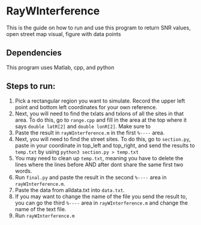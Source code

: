 # RayWInterference
This is the guide on how to run and use this program to return SNR values, open street map visual, figure with data points

## Dependencies
This program uses Matlab, cpp, and python

## Steps to run:
1. Pick a rectangular region you want to simulate. Record the upper left point and bottom left coordinates for your own reference.
2. Next, you will need to find the txlats and txlons of all the sites in that area. To do this, go to `range.cpp` and fill in the area at the top where it says `double latR[2]` and `double lonR[2]`. Make sure to 
3. Paste the result in `rayWInterference.m` in the first `%----` area.
4. Next, you will need to find the street sites. To do this, go to `section.py`, paste in your coordinate in top_left and top_right, and send the results to `temp.txt` by using `python3 section.py > temp.txt`
5. You may need to clean up `temp.txt`, meaning you have to delete the lines where the lines before AND after dont share the same first two words. 
6. Run `final.py` and paste the result in the second `%----` area in `rayWInterference.m`.
7. Paste the data from alldata.txt into `data.txt`.
8. If you may want to change the name of the file you send the result to, you can go the third `%----` area in `rayWInterference.m` and change the name of the text file. 
9. Run `rayWInterference.m`
